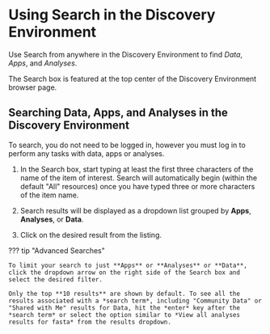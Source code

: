 # Using Search in the Discovery Environment

Use Search from anywhere in the Discovery Environment to find *Data*, *Apps*, and *Analyses*. 

The Search box is featured at the top center of the Discovery Environment browser page.

## Searching Data, Apps, and Analyses in the Discovery Environment

To search, you do not need to be logged in, however you must log in to perform any tasks with data, apps or analyses.

1.  In the Search box, start typing at least the first three characters of the name of the item of interest. Search will automatically begin
    (within the default "All" resources) once you have typed three or more characters of the item name.
    
2.  Search results will be displayed as a dropdown list grouped by **Apps**, **Analyses**, or **Data**.

3.  Click on the desired result from the listing.

??? tip "Advanced Searches"

    To limit your search to just **Apps** or **Analyses** or **Data**, click the dropdown arrow on the right side of the Search box and select the desired filter.

    Only the top **10 results** are shown by default. To see all the results associated with a *search term*, including "Community Data" or "Shared with Me" results for Data, hit the *enter* key after the *search term* or select the option similar to *View all analyses results for fasta* from the results dropdown.

